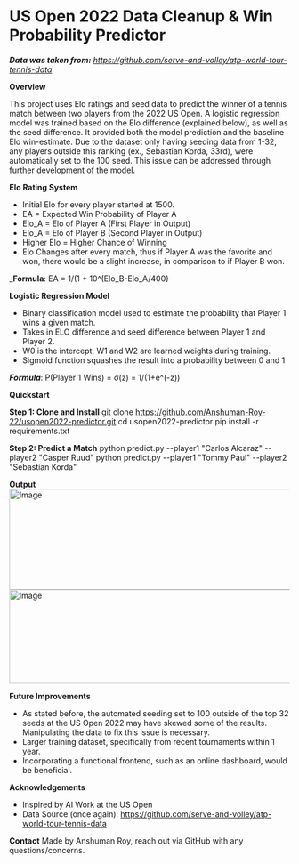 # US Open 2022 Data Cleanup & Win Probability Predictor

_**Data was taken from:** https://github.com/serve-and-volley/atp-world-tour-tennis-data_

**Overview**

This project uses Elo ratings and seed data to predict the winner of a tennis match between two players from the 2022 US Open. A logistic regression model was trained based on the Elo difference (explained below), as well as the seed difference. It provided both the model prediction and the baseline Elo win-estimate. Due to the dataset only having seeding data from 1-32, any players outside this ranking (ex., Sebastian Korda, 33rd), were automatically set to the 100 seed. This issue can be addressed through further development of the model.

**Elo Rating System**
- Initial Elo for every player started at 1500.
- EA = Expected Win Probability of Player A
- Elo_A = Elo of Player A (First Player in Output)
- Elo_A = Elo of Player B (Second Player in Output)
- Higher Elo = Higher Chance of Winning
- Elo Changes after every match, thus if Player A was the favorite and won, there would be a slight increase, in comparison to if Player B won.

_**Formula**: EA = 1/(1 + 10^(Elo_B-Elo_A/400}

**Logistic Regression Model**
- Binary classification model used to estimate the probability that Player 1 wins a given match.
- Takes in ELO difference and seed difference between Player 1 and Player 2.
- W0 is the intercept, W1 and W2 are learned weights during training.
- Sigmoid function squashes the result into a probability between 0 and 1


_**Formula**_: P(Player 1 Wins) = σ(z) = 1/(1+e^(-z))

**Quickstart**

**Step 1: Clone and Install**
git clone https://github.com/Anshuman-Roy-22/usopen2022-predictor.git
cd usopen2022-predictor
pip install -r requirements.txt

**Step 2: Predict a Match**
python predict.py --player1 "Carlos Alcaraz" --player2 "Casper Ruud"
python predict.py --player1 "Tommy Paul" --player2 "Sebastian Korda"

**Output**
<img width="978" height="181" alt="Image" src="https://github.com/user-attachments/assets/06126956-3ffe-4608-8dc2-8be1b3d95034" />
<img width="976" height="169" alt="Image" src="https://github.com/user-attachments/assets/f7d3b3a1-a9f2-4369-bd74-2944545d2cd6" />

**Future Improvements**
- As stated before, the automated seeding set to 100 outside of the top 32 seeds at the US Open 2022 may have skewed some of the results. Manipulating the data to fix this issue is necessary.
- Larger training dataset, specifically from recent tournaments within 1 year.
- Incorporating a functional frontend, such as an online dashboard, would be beneficial.

**Acknowledgements**
- Inspired by AI Work at the US Open 
- Data Source (once again): https://github.com/serve-and-volley/atp-world-tour-tennis-data

**Contact**
Made by Anshuman Roy, reach out via GitHub with any questions/concerns.

